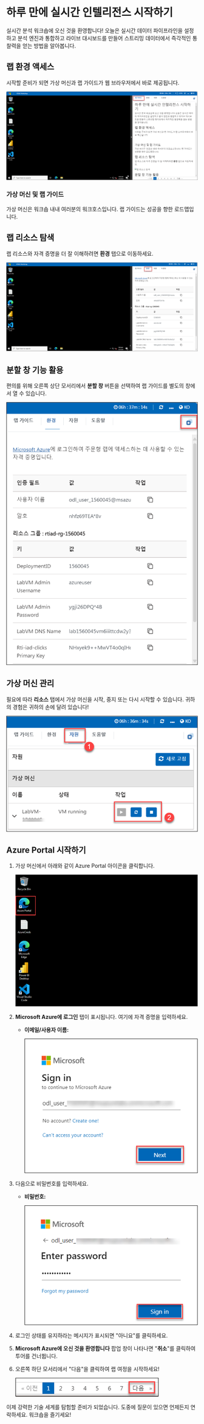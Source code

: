 # 하루 만에 실시간 인텔리전스 시작하기

실시간 분석 워크숍에 오신 것을 환영합니다! 오늘은 실시간 데이터 파이프라인을 설정하고 분석 엔진과 통합하고 라이브 대시보드를 만들어 스트리밍 데이터에서 즉각적인 통찰력을 얻는 방법을 알아봅니다.

## 랩 환경 액세스

시작할 준비가 되면 가상 머신과 랩 가이드가 웹 브라우저에서 바로 제공됩니다.

![](./media/getting-started-kor1.png)

### 가상 머신 및 랩 가이드

가상 머신은 워크숍 내내 여러분의 워크호스입니다. 랩 가이드는 성공을 향한 로드맵입니다.

## 랩 리소스 탐색

랩 리소스와 자격 증명을 더 잘 이해하려면 **환경** 탭으로 이동하세요.

![랩 리소스 탐색](./media/getting-started-kor2.png)

## 분할 창 기능 활용

편의를 위해 오른쪽 상단 모서리에서 **분할 창** 버튼을 선택하여 랩 가이드를 별도의 창에서 열 수 있습니다.

![분할 창 기능 사용](./media/getting-started-kor3.png)

## 가상 머신 관리

필요에 따라 **리소스** 탭에서 가상 머신을 시작, 중지 또는 다시 시작할 수 있습니다. 귀하의 경험은 귀하의 손에 달려 있습니다!

![가상 머신 관리](./media/getting-started-kor4.png)

## Azure Portal 시작하기

1. 가상 머신에서 아래와 같이 Azure Portal 아이콘을 클릭합니다.

    ![Azure Portal 시작](./media/select-azureportal.png)

1. **Microsoft Azure에 로그인** 탭이 표시됩니다. 여기에 자격 증명을 입력하세요.

    - **이메일/사용자 이름:** <inject key="AzureAdUserEmail"></inject>

      ![사용자 이름 입력](./media/portal-login1.png)

1. 다음으로 비밀번호를 입력하세요.

    - **비밀번호:** <inject key="AzureAdUserPassword"></inject>

      ![비밀번호 입력](./media/portal-login2.png)

1. 로그인 상태를 유지하라는 메시지가 표시되면 "아니요"를 클릭하세요.

1. **Microsoft Azure에 오신 것을 환영합니다** 팝업 창이 나타나면 "**취소**"를 클릭하여 투어를 건너뜁니다.

1. 오른쪽 하단 모서리에서 "다음"을 클릭하여 랩 여정을 시작하세요!

    ![Azure Portal 시작](./media/getting-started-kor5.png)

이제 강력한 기술 세계를 탐험할 준비가 되었습니다. 도중에 질문이 있으면 언제든지 연락하세요. 워크숍을 즐기세요!
